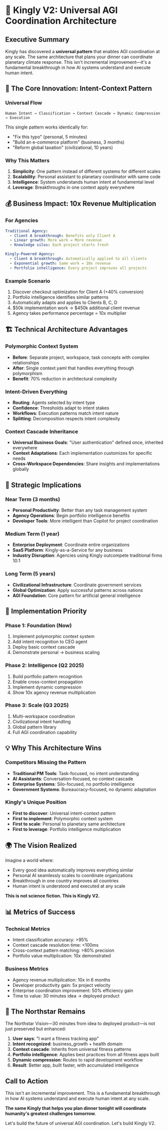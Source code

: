 # 🌟 Kingly V2: Universal AGI Coordination Architecture

## Executive Summary

Kingly has discovered a **universal pattern** that enables AGI coordination at any scale. The same architecture that plans your dinner can coordinate planetary climate response. This isn't incremental improvement—it's a fundamental breakthrough in how AI systems understand and execute human intent.

## 🧠 The Core Innovation: Intent-Context Pattern

### Universal Flow
```
Human Intent → Classification → Context Cascade → Dynamic Compression → Execution
```

This single pattern works identically for:
- "Fix this typo" (personal, 5 minutes)
- "Build an e-commerce platform" (business, 3 months)
- "Reform global taxation" (civilizational, 10 years)

### Why This Matters
1. **Simplicity**: One pattern instead of different systems for different scales
2. **Scalability**: Personal assistant to planetary coordinator with same code
3. **Intelligence**: System understands human intent at fundamental level
4. **Leverage**: Breakthroughs in one context apply everywhere

## 💰 Business Impact: 10x Revenue Multiplication

### For Agencies
```yaml
Traditional Agency:
  - Client A breakthrough: Benefits only Client A
  - Linear growth: More work = More revenue
  - Knowledge silos: Each project starts fresh

Kingly-Powered Agency:
  - Client A breakthrough: Automatically applied to all clients
  - Exponential growth: Same work = 10x revenue
  - Portfolio intelligence: Every project improves all projects
```

### Example Scenario
1. Discover checkout optimization for Client A (+40% conversion)
2. Portfolio intelligence identifies similar patterns
3. Automatically adapts and applies to Clients B, C, D
4. $50k implementation work → $450k additional client revenue
5. Agency takes performance percentage = 10x multiplier

## 🏗️ Technical Architecture Advantages

### Polymorphic Context System
- **Before**: Separate project, workspace, task concepts with complex relationships
- **After**: Single context.yaml that handles everything through polymorphism
- **Benefit**: 70% reduction in architectural complexity

### Intent-Driven Everything
- **Routing**: Agents selected by intent type
- **Confidence**: Thresholds adapt to intent stakes  
- **Workflows**: Execution patterns match intent nature
- **Splitting**: Decomposition respects intent complexity

### Context Cascade Inheritance
- **Universal Business Goals**: "User authentication" defined once, inherited everywhere
- **Context Adaptations**: Each implementation customizes for specific needs
- **Cross-Workspace Dependencies**: Share insights and implementations globally

## 🚀 Strategic Implications

### Near Term (3 months)
- **Personal Productivity**: Better than any task management system
- **Agency Operations**: Begin portfolio intelligence benefits
- **Developer Tools**: More intelligent than Copilot for project coordination

### Medium Term (1 year)
- **Enterprise Deployment**: Coordinate entire organizations
- **SaaS Platform**: Kingly-as-a-Service for any business
- **Industry Disruption**: Agencies using Kingly outcompete traditional firms 10:1

### Long Term (5 years)
- **Civilizational Infrastructure**: Coordinate government services
- **Global Optimization**: Apply successful patterns across nations
- **AGI Foundation**: Core pattern for artificial general intelligence

## 🎯 Implementation Priority

### Phase 1: Foundation (Now)
1. Implement polymorphic context system
2. Add intent recognition to CEO agent
3. Deploy basic context cascade
4. Demonstrate personal → business scaling

### Phase 2: Intelligence (Q2 2025)
1. Build portfolio pattern recognition
2. Enable cross-context propagation
3. Implement dynamic compression
4. Show 10x agency revenue multiplication

### Phase 3: Scale (Q3 2025)
1. Multi-workspace coordination
2. Civilizational intent handling
3. Global pattern library
4. Full AGI coordination capability

## 💡 Why This Architecture Wins

### Competitors Missing the Pattern
- **Traditional PM Tools**: Task-focused, no intent understanding
- **AI Assistants**: Conversation-focused, no context cascade
- **Enterprise Systems**: Silo-focused, no portfolio intelligence
- **Government Systems**: Bureaucracy-focused, no dynamic adaptation

### Kingly's Unique Position
- **First to discover**: Universal intent-context pattern
- **First to implement**: Polymorphic context system
- **First to scale**: Personal to planetary same architecture
- **First to leverage**: Portfolio intelligence multiplication

## 🌍 The Vision Realized

Imagine a world where:
- Every good idea automatically improves everything similar
- Personal AI seamlessly scales to coordinate organizations
- Breakthrough in one country improves all countries
- Human intent is understood and executed at any scale

**This is not science fiction. This is Kingly V2.**

## 📊 Metrics of Success

### Technical Metrics
- Intent classification accuracy: >95%
- Context cascade resolution time: <100ms
- Cross-context pattern matching: >80% precision
- Portfolio value multiplication: 10x demonstrated

### Business Metrics
- Agency revenue multiplication: 10x in 6 months
- Developer productivity gain: 5x project velocity
- Enterprise coordination improvement: 50% efficiency gain
- Time to value: 30 minutes idea → deployed product

## 🔮 The Northstar Remains

The Northstar Vision—30 minutes from idea to deployed product—is not just preserved but enhanced:

1. **User says**: "I want a fitness tracking app"
2. **Intent recognized**: business_growth + health domain
3. **Context cascade**: Inherits from universal fitness patterns
4. **Portfolio intelligence**: Applies best practices from all fitness apps built
5. **Dynamic compression**: Routes to rapid development workflow
6. **Result**: Better app, built faster, with accumulated intelligence

## Call to Action

This isn't an incremental improvement. This is a fundamental breakthrough in how AI systems understand and execute human intent at any scale.

**The same Kingly that helps you plan dinner tonight will coordinate humanity's greatest challenges tomorrow.**

Let's build the future of universal AGI coordination. Let's build Kingly V2.